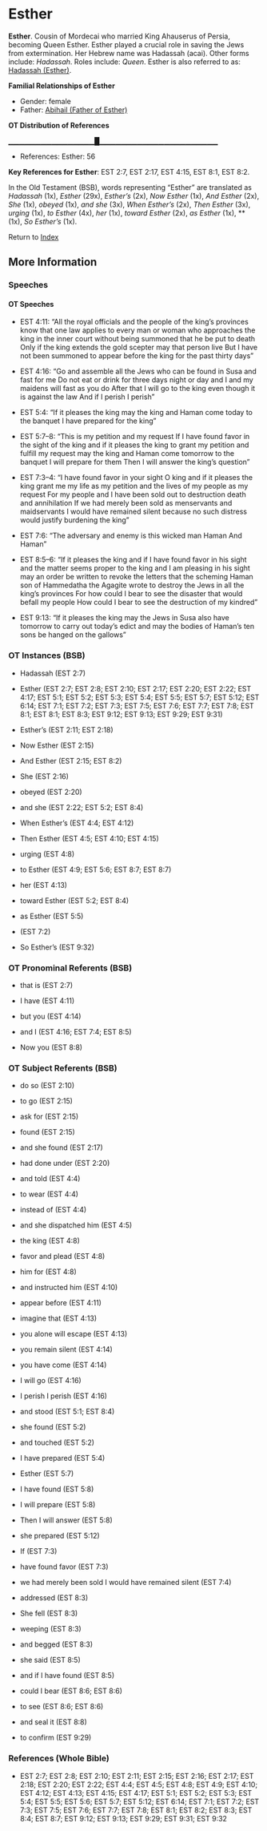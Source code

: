# Esther
**Esther**. 
Cousin of Mordecai who married King Ahauserus of Persia, becoming Queen Esther. Esther played a crucial role in saving the Jews from extermination. Her Hebrew name was Hadassah (acai). 
Other forms include: 
*Hadassah*. 
Roles include: 
_Queen_. 
Esther is also referred to as: 
[Hadassah (Esther)](Hadassah.md). 




**Familial Relationships of Esther**


* Gender: female
* Father: [Abihail (Father of Esther)](Abihail.5.md)


**OT Distribution of References**

▁▁▁▁▁▁▁▁▁▁▁▁▁▁▁▁█▁▁▁▁▁▁▁▁▁▁▁▁▁▁▁▁▁▁▁▁▁▁
* References: Esther: 56



**Key References for Esther**: 
EST 2:7, EST 2:17, EST 4:15, EST 8:1, EST 8:2. 


In the Old Testament (BSB), words representing “Esther” are translated as 
*Hadassah* (1x), *Esther* (29x), *Esther’s* (2x), *Now Esther* (1x), *And Esther* (2x), *She* (1x), *obeyed* (1x), *and she* (3x), *When Esther’s* (2x), *Then Esther* (3x), *urging* (1x), *to Esther* (4x), *her* (1x), *toward Esther* (2x), *as Esther* (1x), ** (1x), *So Esther’s* (1x). 




Return to [Index](00-Index.md)

## More Information

### Speeches

#### OT Speeches

* EST 4:11: “All the royal officials and the people of the king’s provinces know that one law applies to every man or woman who approaches the king in the inner court without being summoned that he be put to death Only if the king extends the gold scepter may that person live But I have not been summoned to appear before the king for the past thirty days”

* EST 4:16: “Go and assemble all the Jews who can be found in Susa and fast for me Do not eat or drink for three days night or day and I and my maidens will fast as you do After that I will go to the king even though it is against the law And if I perish I perish”

* EST 5:4: “If it pleases the king may the king and Haman come today to the banquet I have prepared for the king”

* EST 5:7–8: “This is my petition and my request If I have found favor in the sight of the king and if it pleases the king to grant my petition and fulfill my request may the king and Haman come tomorrow to the banquet I will prepare for them Then I will answer the king’s question”

* EST 7:3–4: “I have found favor in your sight O king and if it pleases the king grant me my life as my petition and the lives of my people as my request For my people and I have been sold out to destruction death and annihilation If we had merely been sold as menservants and maidservants I would have remained silent because no such distress would justify burdening the king”

* EST 7:6: “The adversary and enemy is this wicked man Haman And Haman”

* EST 8:5–6: “If it pleases the king and if I have found favor in his sight and the matter seems proper to the king and I am pleasing in his sight may an order be written to revoke the letters that the scheming Haman son of Hammedatha the Agagite wrote to destroy the Jews in all the king’s provinces For how could I bear to see the disaster that would befall my people How could I bear to see the destruction of my kindred”

* EST 9:13: “If it pleases the king may the Jews in Susa also have tomorrow to carry out today’s edict and may the bodies of Haman’s ten sons be hanged on the gallows”

### OT Instances (BSB)

* Hadassah (EST 2:7)

* Esther (EST 2:7; EST 2:8; EST 2:10; EST 2:17; EST 2:20; EST 2:22; EST 4:17; EST 5:1; EST 5:2; EST 5:3; EST 5:4; EST 5:5; EST 5:7; EST 5:12; EST 6:14; EST 7:1; EST 7:2; EST 7:3; EST 7:5; EST 7:6; EST 7:7; EST 7:8; EST 8:1; EST 8:1; EST 8:3; EST 9:12; EST 9:13; EST 9:29; EST 9:31)

* Esther’s (EST 2:11; EST 2:18)

* Now Esther (EST 2:15)

* And Esther (EST 2:15; EST 8:2)

* She (EST 2:16)

* obeyed (EST 2:20)

* and she (EST 2:22; EST 5:2; EST 8:4)

* When Esther’s (EST 4:4; EST 4:12)

* Then Esther (EST 4:5; EST 4:10; EST 4:15)

* urging (EST 4:8)

* to Esther (EST 4:9; EST 5:6; EST 8:7; EST 8:7)

* her (EST 4:13)

* toward Esther (EST 5:2; EST 8:4)

* as Esther (EST 5:5)

*  (EST 7:2)

* So Esther’s (EST 9:32)



### OT Pronominal Referents (BSB)

* that is (EST 2:7)

* I have (EST 4:11)

* but you (EST 4:14)

* and I (EST 4:16; EST 7:4; EST 8:5)

* Now you (EST 8:8)



### OT Subject Referents (BSB)

* do so (EST 2:10)

* to go (EST 2:15)

* ask for (EST 2:15)

* found (EST 2:15)

* and she found (EST 2:17)

* had done under (EST 2:20)

* and told (EST 4:4)

* to wear (EST 4:4)

* instead of (EST 4:4)

* and she dispatched him (EST 4:5)

* the king (EST 4:8)

* favor and plead (EST 4:8)

* him for (EST 4:8)

* and instructed him (EST 4:10)

* appear before (EST 4:11)

* imagine that (EST 4:13)

* you alone will escape (EST 4:13)

* you remain silent (EST 4:14)

* you have come (EST 4:14)

* I will go (EST 4:16)

* I perish I perish (EST 4:16)

* and stood (EST 5:1; EST 8:4)

* she found (EST 5:2)

* and touched (EST 5:2)

* I have prepared (EST 5:4)

* Esther (EST 5:7)

* I have found (EST 5:8)

* I will prepare (EST 5:8)

* Then I will answer (EST 5:8)

* she prepared (EST 5:12)

* If (EST 7:3)

* have found favor (EST 7:3)

* we had merely been sold I would have remained silent (EST 7:4)

* addressed (EST 8:3)

* She fell (EST 8:3)

* weeping (EST 8:3)

* and begged (EST 8:3)

* she said (EST 8:5)

* and if I have found (EST 8:5)

* could I bear (EST 8:6; EST 8:6)

* to see (EST 8:6; EST 8:6)

* and seal it (EST 8:8)

* to confirm (EST 9:29)



### References (Whole Bible)

* EST 2:7; EST 2:8; EST 2:10; EST 2:11; EST 2:15; EST 2:16; EST 2:17; EST 2:18; EST 2:20; EST 2:22; EST 4:4; EST 4:5; EST 4:8; EST 4:9; EST 4:10; EST 4:12; EST 4:13; EST 4:15; EST 4:17; EST 5:1; EST 5:2; EST 5:3; EST 5:4; EST 5:5; EST 5:6; EST 5:7; EST 5:12; EST 6:14; EST 7:1; EST 7:2; EST 7:3; EST 7:5; EST 7:6; EST 7:7; EST 7:8; EST 8:1; EST 8:2; EST 8:3; EST 8:4; EST 8:7; EST 9:12; EST 9:13; EST 9:29; EST 9:31; EST 9:32



